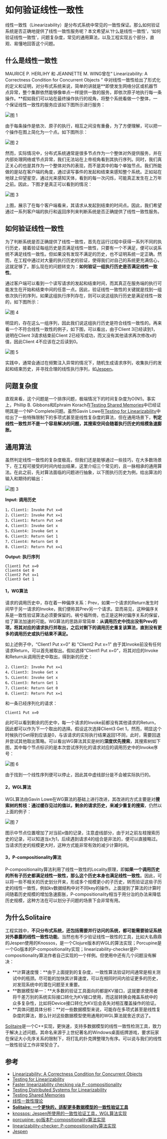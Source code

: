 # 如何验证线性一致性



线性一致性（Linearizability）是分布式系统中常见的一致性保证。那么如何验证系统是否正确地提供了线性一致性服务呢？本文希望从‘什么是线性一致性’，‘如何验证线性一致性’，问题复杂度，常见的通用算法，以及工程实现五个部分，直观、易懂地回答这个问题。



## 什么是线性一致性

MAURICE P. HERLIHY 和 JEANNETTE M. WING曾在“ Linearizability: A Correctness Condition for Concurrent Objects ” 中对线性一致性给出了形式化的定义和证明，对分布式系统来说，简单的讲就是**即使发生网络分区或机器节点异常，整个集群依然能够像单点一样提供一致的服务，即依次原子地执行每一条操作。**假如我们可以站在最终操作执行的视角，将整个系统看做一个整体，一个保证线性一致性的服务应该如下图所示进行服务：

![图 1](http://catkang.github.io/assets/img/test_linearizability/Linearizability_1.png)

由于每条操作是依次、原子的执行，相互之间没有重叠，为了方便理解，可以把一个操作在图上简化为一个点。如下图所示：

![图 2](http://catkang.github.io/assets/img/test_linearizability/Linearizability_2.png)



然而，实际情况中，分布式系统通常是很多节点作为一个整体对外提供服务，并在内部处理网络或节点异常，我们无法站在上帝视角看到其执行序列。同时，我们真正关心的也是其作为一个整体对外的表现，而不是其中的每个单独节点。我们所能做的是站在客户端的角度，通过读写事件的发起和结束来感知整个系统。正如站在地球上仰望星空，通过光来感知天体，看到的每一次闪烁，可能真正发生在上万年之前。因此，下图才是真正可以看到的情况：

![图 3](http://catkang.github.io/assets/img/test_linearizability/Linearizability_3.png)



上图，展示了在每个客户端看来，其请求从发起到结束的时间点。因此，我们希望通过一系列客户端的执行和返回序列来判断系统是否正确提供了线性一致性服务。



## 如何验证线性一致性

为了判断系统是否正确提供了线性一致性，首先在运行过程中获得一系列不同的执行历史，接着验证每组历史是否满足线性一致性，只要有一个不满足，便可以说系统不满足线性一致性。但如果没有发现不满足的历史，也不证明系统一定正确。然而，在工程中通过对大量的执行历史的验证，使得我们对自己的系统更充满信心，这就足够了。那么现在的问题转变为：**如何验证一组执行历史是否满足线性一致性**。

通过客户端可以看到一个读写请求的发起和结束时间，而其真正在服务端的执行可能发生在开始和结束中间的任意一点。因此，验证线性一致性的关键就是找到一组依次执行的序列，如果这组执行序列存在，则可以说这组执行历史是满足线性一致的，如下图所示：

![图 4](http://catkang.github.io/assets/img/test_linearizability/Linearizability_4.png)

明显的，存在这么一组序列，因此我们说这组执行历史是符合线性一致性的。再来看一个不符合线性一致性的例子，如下图，可以看出，由于Client 3已经读到1，说明在Client 3请求结束前Client 2已经写成功，而又没有其他请求再次修改x的值，因此Client 4不应该在之后读到0。

![图 5](http://catkang.github.io/assets/img/test_linearizability/Linearizability_5.png)

实践中，通常会通过在频繁注入异常的情况下，随机生成请求序列，收集执行的发起和结束历史，并寻找合理的线性执行序列，如[Jespen](https://github.com/jepsen-io/jepsen)。



## 问题复杂度

直观来看，这个问题是一个排序问题，极端情况下的时间复杂度为O(N!)。事实上，Phillip B. Gibbons和Ephraim Korach在[Testing Shared Memories](https://epubs.siam.org/doi/pdf/10.1137/S0097539794279614)中已经证明其是一个NP-Complete问题。虽然Gavin Lowe在[Testing for Linearizability](http://www.cs.ox.ac.uk/people/gavin.lowe/LinearizabiltyTesting/paper.pdf)中给出了一些特殊限制下的多项式甚至是线性复杂度的算法，但在通用场景下，**判定线性一致性并不是一个容易解决的问题，其搜索空间会随着执行历史的规模急速膨胀。**




## 通用算法

虽然判定线性一致性的复杂度极高，但我们还是能够通过一些技巧，在大多数场景下，在工程可接受的时间内给出结果，这里介绍三个常见的，且一脉相承的通用算法。在此之前，先对算法面临的问题进行抽象，以下图执行历史为例，给出算法的输入和期待的输出：

![图 3](http://catkang.github.io/assets/img/test_linearizability/Linearizability_3.png)


**Input: 调用历史**
```
1，Client1: Invoke Put x=0
2，Client2: Invoke Put x=1
3，Client1: Return Put x=0
4，Client3: Invoke Get x
5，CLient4: Invoke Get x
6，Client3: Return Get 1
7，Client4: Return Get 0
8，Client2: Return Put x=1
```



**Output: 执行序列**

```
Client1 Put x=0
Client4 Get 0
Client2 Put x=1
Client3 Get 1
```



#### **1，WG算法**

请求的调用历史中，存在着一种偏序关系：Prev，如果一个请求的Return发生时间早于另一请求的Invoke，我们便称其Prev另一个请求。显而易见，这种偏序关系是一致性验证算法必须要保留的。祸兮福所倚，也正是这种对偏序关系的保留，给了算法加速的可能。WG算法的思路非常简单：**从调用历史中找出没有Prev的项，将其对应的请求执行并取出，之后对剩下的调用历史重复该算法，直到没有更多的调用历史或执行结果不满足。**

如上述例子中，“Client1 Put x=0" 和 "Client2 Put x=1" 由于其Invoke前没有任何请求Return，可以首先被取出。假如选择“Client1 Put x=0"，将其对应的Invoke和Return从调用历史中取出，得到新的历史：

```
2，Client2: Invoke Put x=1
4，Client3: Invoke Get x
5，CLient4: Invoke Get x
6，Client3: Return Get 1
7，Client4: Return Get 0
8，Client2: Return Put x=1
```

和一条已经序列化的请求：

```
Client1 Put x=0
```

此时可以看到剩余的历史中，每一个请求的Invoke前都没有其他请求的Return，因此都可以作为下一个取出的选择。假设这次选择Client3 Get 1，然而，明显这个时候执行Get得到应该是0，与该请求的实际执行结果返回1不同，此时，需要回退并尝试其他取出策略。可以看出WG算法其实是树的**深度优先搜索**，其搜索树如下图，其中每个节点标识的是本次尝试序列化的请求对应的调用历史中的Invoke序号：

![图 6](http://catkang.github.io/assets/img/test_linearizability/Linearizability_6.png)

由于找到一个线性序列便可以停止，因此其中虚线部分是不会被实际执行的。





#### **2，WGL算法**

WGL算法由Gavin Lowe在WG算法的基础上进行改进，其改进的方式主要是对**搜索树的剪枝：通过缓存见过的值以，剩余的请求历史，来减少重复的搜索**，仍然以上面的例子：

![图 7](http://catkang.github.io/assets/img/test_linearizability/Linearizability_7.png)

图示中节点位置增加了对当前x值的记录，注意虚线部分，由于对之前左枝搜索历史的记录，可以知道当x为1，后续遇到请求4的组合是非法的，便可以直接略过。当请求历史的规模更大时，这种方式能非常有效的减少计算时间。



#### 3，P-compositionality算法

P-compositionality算法利用了线性一致性的Locality原理，即**如果一个调用历史的所有子历史都满足线性一致性，那么这个历史本身也满足线性一致性**。因此，可以将一些不相关的历史划分开来，形成多个规模更小的子历史，转而验证这些子历史的线性一致性，例如kv数据结构中对不同key的操作。上面提到了算法的计算时间随着历史规模的增加急速膨胀，P-compositionality相当于用分治的办法来降低历史规模，这种方法在可以划分子问题的场景下会非常有用。



## 为什么Solitaire

工程实践中，**不只分布式系统，还包括需要并行访问的系统，都可能需要验证系统对外暴露的线性一致性功能**。当然也有不少验证线性一致性的工具，比如大名鼎鼎的Jespen使用的Knossos，是一个Clojure版本的WGL的算法实现；Porcupine是一个Go版本的P-compositionality实现；linearizability-checker是P-compositionality算法作者自己实现的一个样例。但使用中还有几个问题没有解决：

- **计算速度慢：**由于上面提到的复杂度，一致性算法验证时间通常是相关测试中的瓶颈。尽可能的加快其计算速度，可以在相同时间内验证更多的历史，对发现系统中的潜在问题至关重要。
- **数据模型单一：**大多数的验证工具面向的都是KV接口，这就要求使用者将千差万别的系统实际接口转化为KV接口使用，而这层转换会掩盖系统中的众多复杂性，比如将Device接口转化为KV后会丢失对相互覆盖操作的验证。
- **具体问题具体分析：**对一些数据模型来说，可能存在多项式甚至是线性复杂度的算法，那么针对这些数据模型使用通用的WGL算法就舍近求远了。

[Solitaire](https://github.com/CatKang/Solitaire)是一个C++实现，更快速，支持多数据模型的线性一致性检测工具，致力于解决上述问题。其命名来源于上世纪著名的Windows桌面纸牌游戏，要求玩家在保证大小先序关系的限制下，将打乱的扑克牌整理为有序。可以说与我们的线性一致性验证工作非常契合了。



## 参考

- [Linearizability: A Correctness Condition for Concurrent Objects](https://cs.brown.edu/~mph/HerlihyW90/p463-herlihy.pdf)
- [Testing for Linearizability](http://www.cs.ox.ac.uk/people/gavin.lowe/LinearizabiltyTesting/paper.pdf)
- [Faster linearizability checking via P -compositionality](https://arxiv.org/pdf/1504.00204.pdf)
- [Testing Distributed Systems for Linearizability](https://www.anishathalye.com/2017/06/04/testing-distributed-systems-for-linearizability/)
- [Testing Shared Memories](https://epubs.siam.org/doi/pdf/10.1137/S0097539794279614)
- [线性一致性理论](http://duanple.blog.163.com/blog/static/7097176720185963122866/)
- **[Solitaire: 一个更快的，适配更多数据模型的一致性验证工具](https://github.com/CatKang/Solitaire)**
- [knossos: Jespen所使用的一致性验证工具，WGL算法实现](https://github.com/jepsen-io/knossos)
- [porcupine: go版本P-compositionality算法实现 ](https://github.com/anishathalye/porcupine)
- [linearizability-checker: P-compositionality算法实现](https://github.com/ahorn/linearizability-checker)
- [Jespen](https://github.com/jepsen-io/jepsen)